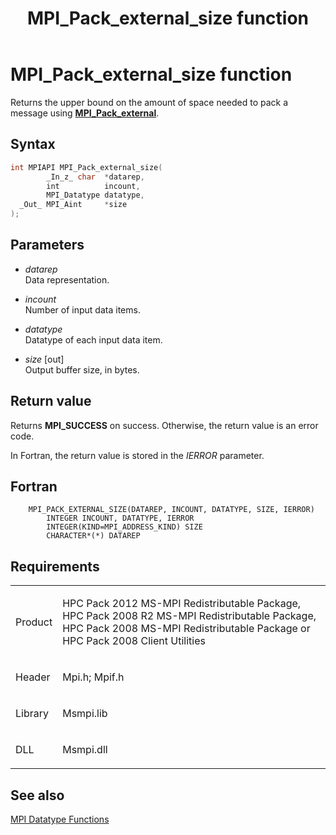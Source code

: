 ﻿---
title: MPI_Pack_external_size function
TOCTitle: MPI_Pack_external_size function
ms:assetid: 03fb67d7-1610-4a99-ad87-4b8bdaf73b7c
ms:mtpsurl: https://msdn.microsoft.com/en-us/library/Dn473442(v=VS.85)
ms:contentKeyID: 59360978
ms.date: 03/28/2018
mtps_version: v=VS.85
f1_keywords:
- MPI_PACK_EXTERNAL_SIZE
- mpif/MPI_Pack_external_size
- mpi/MPI_PACK_EXTERNAL_SIZE
dev_langs:
- C++
- C
---

# MPI\_Pack\_external\_size function

Returns the upper bound on the amount of space needed to pack a message using [**MPI\_Pack\_external**](mpi-pack-external-function.md).

## Syntax

``` c++
int MPIAPI MPI_Pack_external_size(
        _In_z_ char  *datarep,
        int          incount,
        MPI_Datatype datatype,
  _Out_ MPI_Aint     *size
);
```

## Parameters

  - *datarep*  
    Data representation.

  - *incount*  
    Number of input data items.

  - *datatype*  
    Datatype of each input data item.

  - *size* \[out\]  
    Output buffer size, in bytes.

## Return value

Returns **MPI\_SUCCESS** on success. Otherwise, the return value is an error code.

In Fortran, the return value is stored in the *IERROR* parameter.

## Fortran

``` FORTRAN
    MPI_PACK_EXTERNAL_SIZE(DATAREP, INCOUNT, DATATYPE, SIZE, IERROR)
        INTEGER INCOUNT, DATATYPE, IERROR
        INTEGER(KIND=MPI_ADDRESS_KIND) SIZE
        CHARACTER*(*) DATAREP
```

## Requirements

<table>
<colgroup>
<col/>
<col/>
</colgroup>
<tbody>
<tr class="odd">
<td><p>Product</p></td>
<td><p>HPC Pack 2012 MS-MPI Redistributable Package, HPC Pack 2008 R2 MS-MPI Redistributable Package, HPC Pack 2008 MS-MPI Redistributable Package or HPC Pack 2008 Client Utilities</p></td>
</tr>
<tr class="even">
<td><p>Header</p></td>
<td>Mpi.h;
Mpif.h</td>
</tr>
<tr class="odd">
<td><p>Library</p></td>
<td>Msmpi.lib</td>
</tr>
<tr class="even">
<td><p>DLL</p></td>
<td>Msmpi.dll</td>
</tr>
</tbody>
</table>


## See also

[MPI Datatype Functions](mpi-datatype-functions.md)

